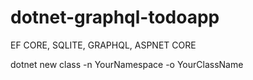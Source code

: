 # dotnet-graphql-todoapp
 EF CORE, SQLITE, GRAPHQL, ASPNET CORE

dotnet new class -n YourNamespace -o YourClassName
